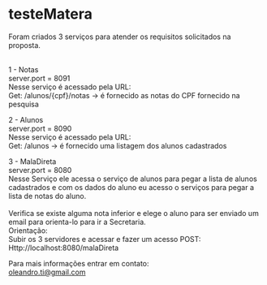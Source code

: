 # testeMatera

Foram criados 3 serviços para atender os requisitos solicitados na proposta. </br> </br>

1 - Notas  </br>
server.port = 8091 </br>
Nesse serviço é acessado pela URL: </br>
Get: /alunos/{cpf}/notas -> é fornecido as notas do CPF fornecido na pesquisa

2 - Alunos  </br>
server.port = 8090 </br>
Nesse serviço é acessado pela URL: </br>
Get: /alunos -> é fornecido uma listagem dos alunos cadastrados

3 - MalaDireta  </br>
server.port = 8080 </br>
Nesse Serviço ele acessa o serviço de alunos para pegar a lista de alunos cadastrados 
e com os dados do aluno eu acesso o serviços para pegar a lista de notas do aluno.
 </br>
  </br>
Verifica se existe alguma nota inferior e elege o aluno para ser enviado um email para orienta-lo para ir a Secretaria.
 </br>
Orientação: </br>
Subir os 3 servidores e acessar e fazer um acesso POST: </br>
Http://localhost:8080/malaDireta

Para mais informações entrar em contato:  </br>
oleandro.ti@gmail.com


